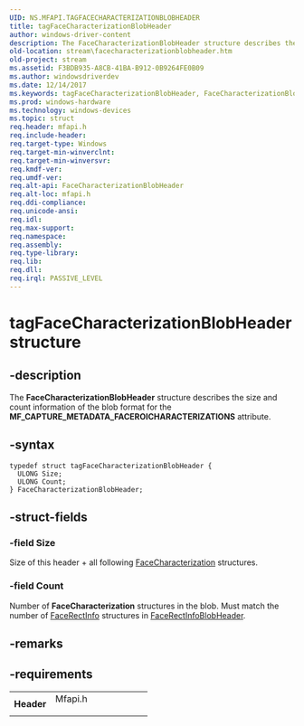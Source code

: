 ```yaml
---
UID: NS.MFAPI.TAGFACECHARACTERIZATIONBLOBHEADER
title: tagFaceCharacterizationBlobHeader
author: windows-driver-content
description: The FaceCharacterizationBlobHeader structure describes the size and count information of the blob format for the MF_CAPTURE_METADATA_FACEROICHARACTERIZATIONS attribute.
old-location: stream\facecharacterizationblobheader.htm
old-project: stream
ms.assetid: F3BDB935-A8CB-41BA-B912-0B9264FE0B09
ms.author: windowsdriverdev
ms.date: 12/14/2017
ms.keywords: tagFaceCharacterizationBlobHeader, FaceCharacterizationBlobHeader
ms.prod: windows-hardware
ms.technology: windows-devices
ms.topic: struct
req.header: mfapi.h
req.include-header: 
req.target-type: Windows
req.target-min-winverclnt: 
req.target-min-winversvr: 
req.kmdf-ver: 
req.umdf-ver: 
req.alt-api: FaceCharacterizationBlobHeader
req.alt-loc: mfapi.h
req.ddi-compliance: 
req.unicode-ansi: 
req.idl: 
req.max-support: 
req.namespace: 
req.assembly: 
req.type-library: 
req.lib: 
req.dll: 
req.irql: PASSIVE_LEVEL
---
```


# tagFaceCharacterizationBlobHeader structure



## -description
The <b>FaceCharacterizationBlobHeader</b> structure  describes the size and count information of the blob format for the <b>MF_CAPTURE_METADATA_FACEROICHARACTERIZATIONS</b> attribute.



## -syntax

````
typedef struct tagFaceCharacterizationBlobHeader {
  ULONG Size;
  ULONG Count;
} FaceCharacterizationBlobHeader;
````


## -struct-fields

### -field Size

Size of this header + all following <a href="stream.facecharacterization">FaceCharacterization</a> structures.


### -field Count

Number of <b>FaceCharacterization</b> structures in the blob. Must match the number of <a href="stream.facerectinfo">FaceRectInfo</a> structures in <a href="stream.facerectinfoblobheader">FaceRectInfoBlobHeader</a>.


## -remarks


## -requirements
<table>
<tr>
<th width="30%">
Header

</th>
<td width="70%">
<dl>
<dt>Mfapi.h</dt>
</dl>
</td>
</tr>
</table>